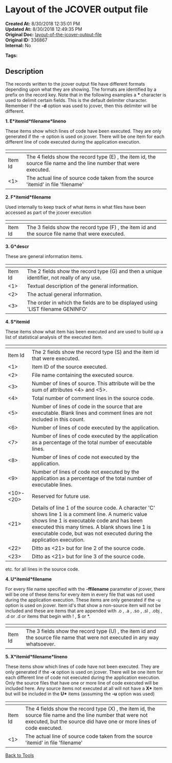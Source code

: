 # Layout of the JCOVER output file

**Created At:** 8/30/2018 12:35:01 PM  
**Updated At:** 8/30/2018 12:49:35 PM  
**Original Doc:** [layout-of-the-jcover-output-file](https://docs.jbase.com/48399-tools/layout-of-the-jcover-output-file)  
**Original ID:** 336867  
**Internal:** No  

**Tags:**
<badge text='jbase tools' vertical='middle' />
<badge text='jcover' vertical='middle' />

## Description

The records written to the jcover output file have different formats depending upon what they are showing. The formats are identified by a prefix on the record key. Note that in the following examples a **\*** character is used to delimit certain fields. This is the default delimiter character. Remember if the **-d** option was used to jcover, then this delimiter will be different.

**1. E\*itemid\*filename\*lineno**

These items show which lines of code have been executed. They are only generated if the -e option is used on jcover. There will be one item for each different line of code executed during the application execution.

| <!----> | <!----> |
| --- | --- |
| Item Id | The 4 fields show the record type (E) , the item id, the source file name and the line number that were executed. |
| &lt;1&gt; | The actual line of source code taken from the source 'itemid' in file 'filename' |

**2. F\*itemid\*filename**

Used internally to keep track of what items in what files have been accessed as part of the jcover execution

| <!----> | <!----> |
| --- | --- |
| Item Id | The 3 fields show the record type (F) , the item id and the source file name that were executed. |

**3. G\*descr**

These are general information items.

| <!----> | <!----> |
| --- | --- |
| Item Id | The 2 fields show the record type (G) and then a unique identifier, not really of any use. |
| &lt;1&gt; | Textual description of the general information. |
| &lt;2&gt; | The actual general information. |
| &lt;3&gt; | The order in which the fields are to be displayed using 'LIST filename GENINFO' |

**4. S\*itemid**

These items show what item has been executed and are used to build up a list of statistical analysis of the executed item.

| <!----> | <!----> |
| --- | --- |
| Item Id | The 2 fields show the record type (S) and the item id that were executed. |
| &lt;1&gt; | Item ID of the source executed. |
| &lt;2&gt; | File name containing the executed source. |
| &lt;3&gt; | Number of lines of source. This attribute will be the sum of attributes &lt;4&gt; and &lt;5&gt;. |
| &lt;4&gt; | Total number of comment lines in the source code. |
| &lt;5&gt; | Number of lines of code in the source that are executable. Blank lines and comment lines are not included in this count. |
| &lt;6&gt; | Number of lines of code executed by the application. |
| &lt;7&gt; | Number of lines of code executed by the application as a percentage of the total number of executable lines. |
| &lt;8&gt; | Number of lines of code not executed by the application. |
| &lt;9&gt; | Number of lines of code not executed by the application as a percentage of the total number of executable lines. |
| &lt;10&gt;-&lt;20&gt; | Reserved for future use. |
| &lt;21&gt; | Details of line 1 of the source code. A character 'C' shows line 1 is a comment line. A numeric value shows line 1 is executable code and has been executed this many times. A blank shows line 1 is executable code, but was not executed during the application execution. |
| &lt;22&gt; | Ditto as &lt;21&gt; but for line 2 of the source code. |
| &lt;23&gt; | Ditto as &lt;21&gt; but for line 3 of the source code. |

etc. for all lines in the source code.

**4. U\*itemid\*filename**

For every file name specified with the **-ffilename** parameter of jcover, there will be one of these items for every item in every file that was not used during the application execution. These items are only generated if the -u option is used on jcover. Item id's that show a non-source item will not be included and these are items that are appended with .o , .a , .so , .sl , .obj , .d or .d or items that begin with ! , $ or \*.

| <!----> | <!----> |
| --- | --- |
| Item Id | The 3 fields show the record type (U) , the item id and the source file name that were not executed in any way whatsoever. |

**5. X\*itemid\*filename\*lineno**

These items show which lines of code have not been executed. They are only generated if the **-x** option is used on jcover. There will be one item for each different line of code not executed during the application execution. Only the source files that have one or more line of code executed will be included here. Any source items not executed at all will not have a **X\*** item but will be included in the **U\*** items (assuming the **-u** option was used)

| <!----> | <!----> |
| --- | --- |
| Item Id | The 4 fields show the record type (X) , the item id, the source file name and the line number that were not executed, but the source did have one or more lines of code executed. |
| &lt;1&gt; | The actual line of source code taken from the source 'itemid' in file 'filename' |

[Back to Tools](./../README.md)

  
<PageFooter />
